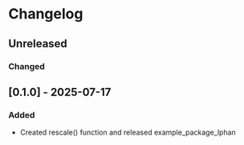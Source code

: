 # Changelog

## Unreleased

### Changed

## [0.1.0] - 2025-07-17

### Added

- Created rescale() function and released example_package_lphan



